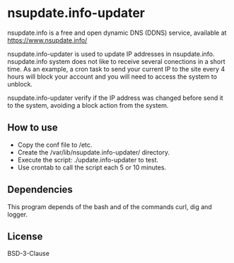 # nsupdate.info-updater

nsupdate.info is a free and open dynamic DNS (DDNS) service, available
at https://www.nsupdate.info/

nsupdate.info-updater is used to update IP addresses in nsupdate.info.
nsupdate.info system does not like to receive several conections in a
short time. As an example, a cron task to send your current IP to the
site every 4 hours will block your account and you will need to access
the system to unblock.

nsupdate.info-updater verify if the IP address was changed before send
it to the system, avoiding a block action from the system.

## How to use

* Copy the conf file to /etc.
* Create the /var/lib/nsupdate.info-updater/ directory.
* Execute the script: ./update.info-updater to test.
* Use crontab to call the script each 5 or 10 minutes.

## Dependencies

This program depends of the bash and of the commands curl, dig and logger.

## License

BSD-3-Clause

